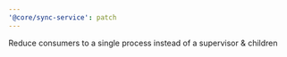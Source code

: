```yaml
---
'@core/sync-service': patch
---
```


Reduce consumers to a single process instead of a supervisor & children
